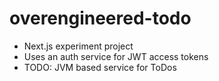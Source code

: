 # overengineered-todo

- Next.js experiment project
- Uses an auth service for JWT access tokens
- TODO: JVM based service for ToDos

